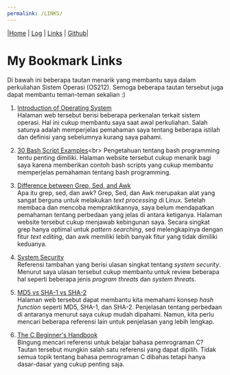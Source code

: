 ```yaml
---
permalink: /LINKS/
---
```

|[Home](/os212/) | [Log](TXT/mylog.txt) | [Links](.) | [Github](https://github.com/mfikriharyanto/os212/)|

# My Bookmark Links
Di bawah ini beberapa tautan menarik yang membantu saya dalam perkuliahan Sistem Operasi (OS212). Semoga beberapa tautan tersebut juga dapat membantu teman-teman sekalian :)

1. [Introduction of Operating System](https://www.geeksforgeeks.org/introduction-of-operating-system-set-1/)<br>
Halaman web tersebut berisi beberapa perkenalan terkait sistem operasi. Hal ini cukup membantu saya saat awal perkuliahan. Salah satunya adalah memperjelas pemahaman saya tentang beberapa istilah dan definisi yang sebelumnya kurang saya pahami.

2. [30 Bash Script Examples](https://linuxhint.com/30_bash_script_examples/#:~:text=Bash%20scripts%20can%20be%20used,important%20for%20every%20Linux%20user.)<br>
Pengetahuan tentang bash programming tentu penting dimiliki. Halaman website tersebut cukup menarik bagi saya karena memberikan contoh bash scripts yang cukup membantu memperjelas pemahaman tentang bash programming.

3. [Difference between Grep, Sed, and Awk](https://www.baeldung.com/linux/grep-sed-awk-differences)<br>
Apa itu grep, sed, dan awk? Grep, Sed, dan Awk merupakan alat yang sangat berguna untuk melakukan _text processing_ di Linux. Setelah membaca dan mencoba mempraktikannya, saya belum mendapatkan pemahaman tentang perbedaan yang jelas di antara ketiganya. Halaman website tersebut cukup menjawab kebingunan saya. Secara singkat grep hanya optimal untuk _pattern searching_, sed melengkapinya dengan fitur _text editing_, dan awk memiliki lebih banyak fitur yang tidak dimiliki keduanya.

4. [System Security](https://www.geeksforgeeks.org/system-security/)<br>
Referensi tambahan yang berisi ulasan singkat tentang _system security_. Menurut saya ulasan tersebut cukup membantu untuk review beberapa hal seperti beberapa jenis _program threats_ dan _system threats_.

5. [MD5 vs SHA-1 vs SHA-2](https://www.freecodecamp.org/news/md5-vs-sha-1-vs-sha-2-which-is-the-most-secure-encryption-hash-and-how-to-check-them/)<br>
Halaman web tersebut dapat membantu kita memahami konsep _hash function_ seperti MD5, SHA-1, dan SHA-2. Penjelasan tentang perbedaan di antaranya menurut saya cukup mudah dipahami. Namun, kita perlu mencari beberapa referensi lain untuk penjelasan yang lebih lengkap.

6. [The C Beginner's Handbook](https://www.freecodecamp.org/news/the-c-beginners-handbook/)<br>
Bingung mencari referensi untuk belajar bahasa pemrograman C? Tautan tersebut mungkin salah satu referensi yang dapat dipilih. Tidak semua topik tentang bahasa pemrograman C dibahas tetapi hanya dasar-dasar yang cukup penting saja.
